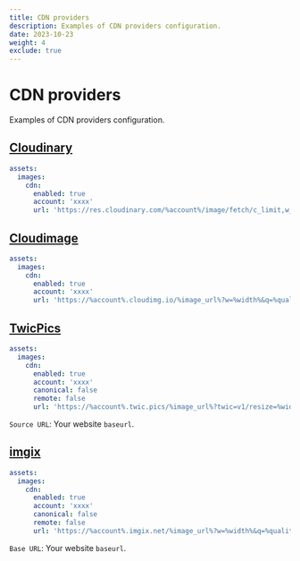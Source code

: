 ```yaml
---
title: CDN providers
description: Examples of CDN providers configuration.
date: 2023-10-23
weight: 4
exclude: true
---
```

# CDN providers

Examples of CDN providers configuration.

## [Cloudinary](https://cloudinary.com)

```yaml
assets:
  images:
    cdn:
      enabled: true
      account: 'xxxx'
      url: 'https://res.cloudinary.com/%account%/image/fetch/c_limit,w_%width%,q_%quality%,f_%format%,d_default/%image_url%'
```

## [Cloudimage](https://www.cloudimage.io)

```yaml
assets:
  images:
    cdn:
      enabled: true
      account: 'xxxx'
      url: 'https://%account%.cloudimg.io/%image_url%?w=%width%&q=%quality%&force_format=%format%'
```

## [TwicPics](https://www.twicpics.com)

```yaml
assets:
  images:
    cdn:
      enabled: true
      account: 'xxxx'
      canonical: false
      remote: false
      url: 'https://%account%.twic.pics/%image_url%?twic=v1/resize=%width%/quality=%quality%/output=%format%'
```

`Source URL`: Your website `baseurl`.

## [imgix](https://imgix.com)

```yaml
assets:
  images:
    cdn:
      enabled: true
      account: 'xxxx'
      canonical: false
      remote: false
      url: 'https://%account%.imgix.net/%image_url%?w=%width%&q=%quality%&fm=%format%'
```

`Base URL`: Your website `baseurl`.
